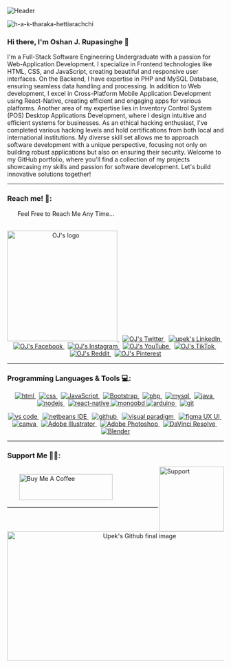![Header](./res/baner_art.png)

<p align="left"> <img src="https://komarev.com/ghpvc/?username=oshanjr&label=Profile%20views&color=0e75b6&style=flat" alt="h-a-k-tharaka-hettiarachchi" /> </p>

### Hi there, I'm Oshan J. Rupasinghe 👋

<p>
I'm a Full-Stack Software Engineering Undergraduate with a passion for Web-Application Development. 
I specialize in Frontend technologies like HTML, CSS, and JavaScript, creating beautiful and responsive user interfaces. 
On the Backend, I have expertise in PHP and MySQL Database, ensuring seamless data handling and processing. In addition to Web development, I excel in Cross-Platform Mobile Application Development using React-Native, creating efficient and engaging apps for various platforms. Another area of my expertise lies in Inventory Control System (POS) Desktop Applications Development, where I design intuitive and efficient systems for businesses. As an ethical hacking enthusiast, I've completed various hacking levels and hold certifications from both local and international institutions. My diverse skill set allows me to approach software development with a unique perspective, focusing not only on building robust applications but also on ensuring their security. Welcome to my GitHub portfolio, where you'll find a collection of my projects showcasing my skills and passion for software development. Let's build innovative solutions together!

</p>

<hr>

### Reach me! 💬:

<div style="font-size:14px">
  &nbsp;&nbsp;&nbsp;&nbsp;&nbsp;&nbsp;Feel Free to Reach Me Any Time...
</div>

<br/>

<p align="center">
  <a target="_blank" href="https://www.oshanjr.com"> <img src="./res/logo_w_bgr.png" alt="OJ's logo" title="OJ's Portfolio" style="width: 256px;"/> </a>
  &nbsp;
  <a target="_blank" href="https://twitter.com/oshan_jr"> <img src="./res/twitterIcon.svg" alt="OJ's Twitter" title="Twitter: @oshan_jr"/> </a>
  &nbsp;
  <a target="_blank" href="https://www.linkedin.com/in/oshan-j-r-17b201235/"> <img src="./res/linkedin.svg" alt="upek's LinkedIn" title="LinkedIn: oshan-j-r-17b201235"/> </a>
  &nbsp;
  <a target="_blank" href="https://www.facebook.com/oshan.jr"> <img src="./res/facebook.svg" alt="OJ's Facebook" title="Facebook: oshan.jr"/> </a>
  &nbsp;
  <a target="_blank" href="https://www.instagram.com/oshanjr/"> <img src="./res/instagram.svg" alt="OJ's Instagram" title="Instagram: oshanjr"/> </a>
  &nbsp;
  <a target="_blank" href="https://www.youtube.com/@oshanjr"> <img src="./res/youtube.svg" alt="OJ's YouTube" title="YouTube: OSHAN JR"/> </a>
  &nbsp;
  <a target="_blank" href="https://www.tiktok.com/@oshanjr"> <img src="./res/tiktok.svg" alt="OJ's TikTok" title="TikTok: @oshanjr"/> </a>
  &nbsp;
  <a target="_blank" href="https://www.reddit.com/user/oshanjr"> <img src="./res/redditNew.svg" alt="OJ's Reddit" title="Reddit: oshanjr"/> </a>
  &nbsp;
  <a target="_blank" href="https://www.pinterest.com/oshanjr/"> <img src="./res/pinterest.svg" alt="OJ's Pinterest" title="Pinterset: upekhansaja"/> </a>
</p>

<hr>

### Programming Languages & Tools 💻:

<p align="center">
  <a target="_blank" href="https://www.w3schools.com/html/html_intro.asp"> <img src="./res/html.svg" alt="html" title="HTML5"/> </a>
  &nbsp;
  <a target="_blank" href="https://www.w3schools.com/css/css_intro.asp"> <img src="./res/css.svg" alt="css" title="CSS3"/> </a>
  &nbsp;
  <a target="_blank" href="https://www.w3schools.com/js/js_intro.asp"> <img src="./res/javascript.svg" alt="JavaScript" title="JavaScript"/> </a>
  &nbsp;
  <a target="_blank" href="https://getbootstrap.com"> <img src="./res/bootstrap.svg" alt="Bootstrap" title="Bootstrap"/> </a>
  &nbsp;
  <a target="_blank" href="https://www.php.net"> <img src="./res/php.svg" alt="php" title="PHP"/> </a>
  &nbsp;
  <a target="_blank" href="https://www.mysql.com"> <img src="./res/mysql.svg" alt="mysql" title="MySQL"/> </a>
  &nbsp;
  <a target="_blank" href="https://www.java.com/en/"> <img src="./res/java.svg" alt="java" title="Java"/> </a>
  &nbsp;
  <a target="_blank" href="https://nodejs.org/en"> <img src="./res/nodejs.svg" alt="nodejs" title="Node JS"/> </a>
  &nbsp;
  <a target="_blank" href="https://reactnative.dev"> <img src="./res/react-native.svg" alt="react-native" title="React-Native"/> </a>
  <!-- &nbsp; -->
  <a target="_blank" href="https://www.mongodb.com"> <img src="./res/mongoDB.svg" alt="mongobd" title="Mongo DB"/> </a>
  <!-- &nbsp; --> 
  <a target="_blank" href="https://www.arduino.cc"> <img src="./res/arduino.svg" alt="arduino" title="Arduino"/> </a>
  &nbsp;
  <a target="_blank" href="https://git-scm.com"> <img src="./res/git.svg" alt="git" title="Git"/> </a>
</p>

<p align="center">
  <a target="_blank" href="https://code.visualstudio.com"> <img src="./res/vscode.svg" alt="vs code" title="Visual Studio Code"/> </a>
  &nbsp;
  <a target="_blank" href="https://netbeans.apache.org"> <img src="./res/netbeans.svg" alt="netbeans IDE" title="Apache NetBeans IDE"/> </a>
  &nbsp;
  <a target="_blank" href="https://github.com"> <img src="./res/github-light.svg" alt="github" title="GitHub"/> </a>
  &nbsp;
  <a target="_blank" href="https://www.visual-paradigm.com"> <img src="./res/visualParadigm.svg" alt="visual paradigm" title="Visual Paradigm"/> </a>
  &nbsp;
  <a target="_blank" href="https://www.figma.com"> <img src="./res/figma.svg" alt="figma UX UI" title="Figma"/> </a>
  &nbsp;
  <a target="_blank" href="https://www.canva.com"> <img src="./res/canva.svg" alt="canva" title="Canva"/> </a>
  &nbsp;
  <a target="_blank" href="https://www.adobe.com/products/illustrator.html"> <img src="./res/illustrator.svg" alt="Adobe Illustrator" title="Adobe Illustrator"/> </a>
  &nbsp;
  <a target="_blank" href="https://www.adobe.com/products/photoshop.html"> <img src="./res/photoshop.svg" alt="Adobe Photoshop" title="Adobe Photoshop"/> </a>
  &nbsp;
  <a target="_blank" href="https://www.blackmagicdesign.com/products/davinciresolve"> <img src="./res/davinciResolve.svg" alt="DaVinci Resolve" title="DaVinci Resolve"/> </a>
  &nbsp;
  <a target="_blank" href="https://www.blender.org"> <img src="./res/blender.svg" alt="Blender" title="Blender"/> </a>
</p>

<hr>

<p>

### Support Me 🤝🫶:

<img align="right" alt="Support" width="150" src="res/sup.gif"/>

<br />
&nbsp;&nbsp;&nbsp;&nbsp;&nbsp;&nbsp;&nbsp;<a href="https://www.buymeacoffee.com/oshanjr" target="_blank"><img src="https://cdn.buymeacoffee.com/buttons/v2/default-yellow.png" alt="Buy Me A Coffee" style="height: 60px !important;width: 217px !important;" ></a>

</p>

<hr>

<p align="center">
  <img src="res/endingGif.gif" alt="Upek's Github final image" width="600" height="300">
</p>
